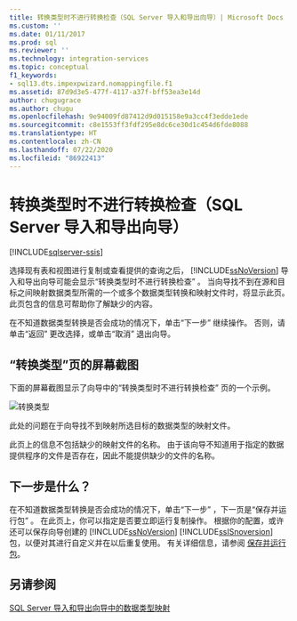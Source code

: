 ```yaml
---
title: 转换类型时不进行转换检查（SQL Server 导入和导出向导）| Microsoft Docs
ms.custom: ''
ms.date: 01/11/2017
ms.prod: sql
ms.reviewer: ''
ms.technology: integration-services
ms.topic: conceptual
f1_keywords:
- sql13.dts.impexpwizard.nomappingfile.f1
ms.assetid: 87d9d3e5-477f-4117-a37f-bff53ea3e14d
author: chugugrace
ms.author: chugu
ms.openlocfilehash: 9e94009fd87412d9d015158e9a3cc4f3edde1ede
ms.sourcegitcommit: c8e1553ff3fdf295e8dc6ce30d1c454d6fde8088
ms.translationtype: HT
ms.contentlocale: zh-CN
ms.lasthandoff: 07/22/2020
ms.locfileid: "86922413"
---
```

# <a name="convert-types-without-conversion-checking-sql-server-import-and-export-wizard"></a>转换类型时不进行转换检查（SQL Server 导入和导出向导）

[!INCLUDE[sqlserver-ssis](../../includes/applies-to-version/sqlserver-ssis.md)]


  选择现有表和视图进行复制或查看提供的查询之后， [!INCLUDE[ssNoVersion](../../includes/ssnoversion-md.md)] 导入和导出向导可能会显示“转换类型时不进行转换检查”  。 当向导找不到在源和目标之间映射数据类型所需的一个或多个数据类型转换和映射文件时，将显示此页。 此页包含的信息可帮助你了解缺少的内容。
  
 在不知道数据类型转换是否会成功的情况下，单击“下一步”  继续操作。 否则，请单击“返回”  更改选择，或单击“取消”  退出向导。

## <a name="screen-shot-of-the-convert-types-page"></a>“转换类型”页的屏幕截图  
  
下面的屏幕截图显示了向导中的“转换类型时不进行转换检查”  页的一个示例。

![转换类型](../../integration-services/import-export-data/media/convert-types.png)

此处的问题在于向导找不到映射所选目标的数据类型的映射文件。

此页上的信息不包括缺少的映射文件的名称。 由于该向导不知道用于指定的数据提供程序的文件是否存在，因此不能提供缺少的文件的名称。

## <a name="whats-next"></a>下一步是什么？  
 在不知道数据类型转换是否会成功的情况下，单击“下一步”  ，下一页是“保存并运行包”  。 在此页上，你可以指定是否要立即运行复制操作。 根据你的配置，或许还可以保存向导创建的 [!INCLUDE[ssNoVersion](../../includes/ssnoversion-md.md)] [!INCLUDE[ssISnoversion](../../includes/ssisnoversion-md.md)] 包，以便对其进行自定义并在以后重复使用。 有关详细信息，请参阅 [保存并运行包](../../integration-services/import-export-data/save-and-run-package-sql-server-import-and-export-wizard.md)。  

## <a name="see-also"></a>另请参阅
[SQL Server 导入和导出向导中的数据类型映射](../../integration-services/import-export-data/data-type-mapping-in-the-sql-server-import-and-export-wizard.md)
